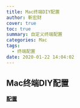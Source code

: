```yaml
---
title: Mac终端DIY配置
author: 靳宏财
cover: true
toc: true
summary: 自定义终端配置
categories: Mac
tags:
  - 终端配置
date: 2020-01-22 14:04:02
---
```


## Mac终端DIY配置

**[配置](https://www.jianshu.com/p/9c3439cc3bdb,'来自简书')**

